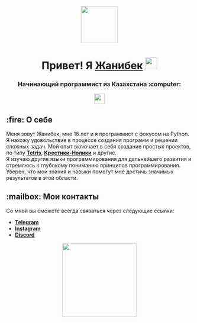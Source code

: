 <div id="header" align="center">
  <img src="https://user-images.githubusercontent.com/95478989/198955082-6e78ebb5-e1e4-49f9-8d32-6e5af3984dcd.gif" width=100"/>
</div>
<h1 align="center">Привет! Я <a href="" target="_blank">Жанибек</a> 
<img src="https://github.com/blackcater/blackcater/raw/main/images/Hi.gif" height="32"/></h1>
<h3 align="center">Начинающий программист из Казахстана :computer:</h3>
<div align="center"><img src="https://komarev.com/ghpvc/?username=wohdrv&style=flat-square&color=blue" alt="" height="28"/></div>
<h2>:fire: О себе</h2>

Меня зовут Жанибек, мне 16 лет и я программист с фокусом на Python. Я нахожу удовольствие в процессе создания программ и решении сложных задач. Мой опыт включает в себя создание простых проектов, по типу [**Tetris**](https://github.com/wohdrv/Tetris), [**Крестики-Нолики**](https://github.com/wohdrv/Tic-Tac-Toe) и другие.  
Я изучаю другие языки программирования для дальнейшего развития и стремлюсь к глубокому пониманию принципов программирования. Уверен, что мои знания и навыки помогут мне достичь значимых результатов в этой области.

<h2>:mailbox: Мои контакты</h2>

Со мной вы сможете всегда связаться через следующие ссылки:
* [**Telegram**](https://t.me/wohdrv)
* [**Instagram**](https://www.instagram.com/wohdrv/)
* [**Discord**](https://discordapp.com/users/603127210357948438/)

<div id="header" align="center">
  <img src="https://i.pinimg.com/originals/23/7a/c5/237ac54cdea81df47af9a65f895ee6db.gif" width="200"/>
</div>
